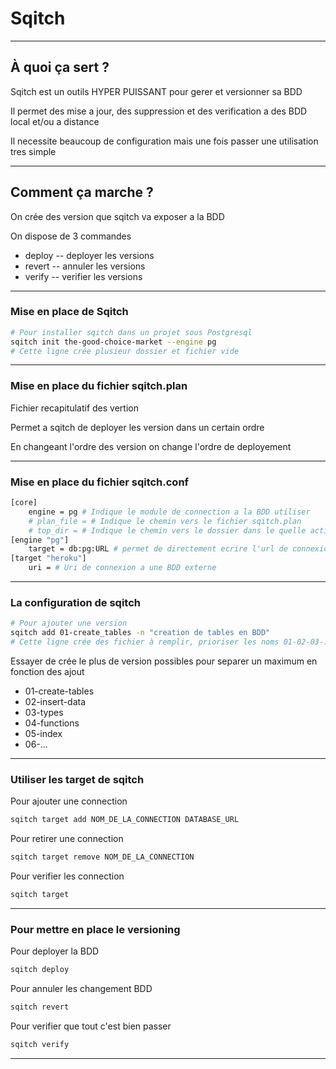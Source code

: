 # Sqitch

---

## À quoi ça sert ?

Sqitch est un outils HYPER PUISSANT pour gerer et versionner sa BDD

Il permet des mise a jour, des suppression et des verification a des BDD local et/ou a distance

Il necessite beaucoup de configuration mais une fois passer une utilisation tres simple

---

## Comment ça marche ?

On crée des version que sqitch va exposer a la BDD

On dispose de 3 commandes

- deploy -- deployer les versions
- revert -- annuler les versions
- verify -- verifier les versions

---

### Mise en place de Sqitch

```bash
# Pour installer sqitch dans un projet sous Postgresql
sqitch init the-good-choice-market --engine pg
# Cette ligne crée plusieur dossier et fichier vide
```

---

### Mise en place du fichier sqitch.plan

Fichier recapitulatif des vertion

Permet a sqitch de deployer les version dans un certain ordre

En changeant l'ordre des version on change l'ordre de deployement

---

### Mise en place du fichier sqitch.conf

```bash
[core]
	engine = pg # Indique le module de connection a la BDD utiliser
	# plan_file = # Indique le chemin vers le fichier sqitch.plan
	# top_dir = # Indique le chemin vers le dossier dans le quelle activer sqitch
[engine "pg"]
	target = db:pg:URL # permet de directement ecrire l'url de connexion a la BDD local
[target "heroku"]
	uri = # Uri de connexion a une BDD externe
```

---

### La configuration de sqitch

```bash
# Pour ajouter une version 
sqitch add 01-create_tables -n "creation de tables en BDD"
# Cette ligne crée des fichier à remplir, prioriser les noms 01-02-03-...
```

Essayer de crée le plus de version possibles pour separer un maximum en fonction des ajout

- 01-create-tables
- 02-insert-data
- 03-types
- 04-functions
- 05-index
- 06-...

---

### Utiliser les target de sqitch

Pour ajouter une connection

```bash
sqitch target add NOM_DE_LA_CONNECTION DATABASE_URL
```

Pour retirer une connection

```bash
sqitch target remove NOM_DE_LA_CONNECTION
```

Pour verifier les connection

```bash
sqitch target
```

---

### Pour mettre en place le versioning

Pour deployer la BDD

```bash
sqitch deploy
```

Pour annuler les changement BDD

```bash
sqitch revert
```

Pour verifier que tout c'est bien passer

```bash
sqitch verify
```

---
